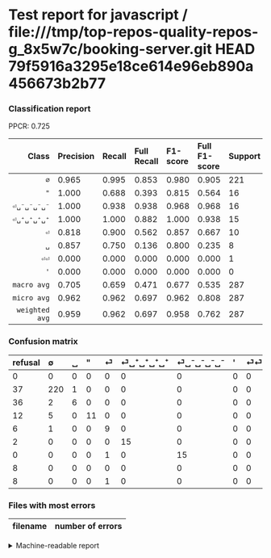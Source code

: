 # Test report for javascript / file:///tmp/top-repos-quality-repos-g_8x5w7c/booking-server.git HEAD 79f5916a3295e18ce614e96eb890a456673b2b77

### Classification report

PPCR: 0.725

| Class | Precision | Recall | Full Recall | F1-score | Full F1-score | Support | Full Support | PPCR |
|------:|:----------|:-------|:------------|:---------|:---------|:--------|:-------------|:-----|
| `∅` | 0.965| 0.995| 0.853| 0.980| 0.905| 221| 258| 0.857 |
| `"` | 1.000| 0.688| 0.393| 0.815| 0.564| 16| 28| 0.571 |
| `⏎␣⁻␣⁻␣⁻␣⁻` | 1.000| 0.938| 0.938| 0.968| 0.968| 16| 16| 1.000 |
| `⏎␣⁺␣⁺␣⁺␣⁺` | 1.000| 1.000| 0.882| 1.000| 0.938| 15| 17| 0.882 |
| `⏎` | 0.818| 0.900| 0.562| 0.857| 0.667| 10| 16| 0.625 |
| `␣` | 0.857| 0.750| 0.136| 0.800| 0.235| 8| 44| 0.182 |
| `⏎⏎` | 0.000| 0.000| 0.000| 0.000| 0.000| 1| 9| 0.111 |
| `'` | 0.000| 0.000| 0.000| 0.000| 0.000| 0| 8| 0.000 |
| `macro avg` | 0.705| 0.659| 0.471| 0.677| 0.535| 287| 396| 0.725 |
| `micro avg` | 0.962| 0.962| 0.697| 0.962| 0.808| 287| 396| 0.725 |
| `weighted avg` | 0.959| 0.962| 0.697| 0.958| 0.762| 287| 396| 0.725 |

### Confusion matrix

|refusal|  ∅| ␣| "| ⏎| ⏎␣⁺␣⁺␣⁺␣⁺| ⏎␣⁻␣⁻␣⁻␣⁻| '| ⏎⏎| 
|:---|:---|:---|:---|:---|:---|:---|:---|:---|
|0 |0 |0 |0 |0 |0 |0 |0 |0 |
|37 |220 |1 |0 |0 |0 |0 |0 |0 |
|36 |2 |6 |0 |0 |0 |0 |0 |0 |
|12 |5 |0 |11 |0 |0 |0 |0 |0 |
|6 |1 |0 |0 |9 |0 |0 |0 |0 |
|2 |0 |0 |0 |0 |15 |0 |0 |0 |
|0 |0 |0 |0 |1 |0 |15 |0 |0 |
|8 |0 |0 |0 |0 |0 |0 |0 |0 |
|8 |0 |0 |0 |1 |0 |0 |0 |0 |

### Files with most errors

| filename | number of errors|
|:----:|:-----|

<details>
    <summary>Machine-readable report</summary>
```json
{
  "cl_report": {"\"": {"f1-score": 0.8148148148148148, "precision": 1.0, "recall": 0.6875, "support": 16}, "\u0027": {"f1-score": 0.0, "precision": 0.0, "recall": 0.0, "support": 0}, "macro avg": {"f1-score": 0.6774568830014623, "precision": 0.7050296195033037, "recall": 0.6588093891402715, "support": 287}, "micro avg": {"f1-score": 0.9616724738675958, "precision": 0.9616724738675958, "recall": 0.9616724738675958, "support": 287}, "weighted avg": {"f1-score": 0.9584058971366274, "precision": 0.9591797040907624, "recall": 0.9616724738675958, "support": 287}, "\u2205": {"f1-score": 0.9799554565701559, "precision": 0.9649122807017544, "recall": 0.995475113122172, "support": 221}, "\u23ce": {"f1-score": 0.8571428571428572, "precision": 0.8181818181818182, "recall": 0.9, "support": 10}, "\u23ce\u23ce": {"f1-score": 0.0, "precision": 0.0, "recall": 0.0, "support": 1}, "\u23ce\u2423\u207a\u2423\u207a\u2423\u207a\u2423\u207a": {"f1-score": 1.0, "precision": 1.0, "recall": 1.0, "support": 15}, "\u23ce\u2423\u207b\u2423\u207b\u2423\u207b\u2423\u207b": {"f1-score": 0.967741935483871, "precision": 1.0, "recall": 0.9375, "support": 16}, "\u2423": {"f1-score": 0.7999999999999999, "precision": 0.8571428571428571, "recall": 0.75, "support": 8}},
  "cl_report_full": {"\"": {"f1-score": 0.5641025641025641, "precision": 1.0, "recall": 0.39285714285714285, "support": 28}, "\u0027": {"f1-score": 0.0, "precision": 0.0, "recall": 0.0, "support": 8}, "macro avg": {"f1-score": 0.5345818847673555, "precision": 0.7050296195033037, "recall": 0.47053586233647793, "support": 396}, "micro avg": {"f1-score": 0.8081991215226941, "precision": 0.9616724738675958, "recall": 0.696969696969697, "support": 396}, "weighted avg": {"f1-score": 0.7621618624225537, "precision": 0.9109913212784025, "recall": 0.696969696969697, "support": 396}, "\u2205": {"f1-score": 0.9053497942386831, "precision": 0.9649122807017544, "recall": 0.8527131782945736, "support": 258}, "\u23ce": {"f1-score": 0.6666666666666666, "precision": 0.8181818181818182, "recall": 0.5625, "support": 16}, "\u23ce\u23ce": {"f1-score": 0.0, "precision": 0.0, "recall": 0.0, "support": 9}, "\u23ce\u2423\u207a\u2423\u207a\u2423\u207a\u2423\u207a": {"f1-score": 0.9375, "precision": 1.0, "recall": 0.8823529411764706, "support": 17}, "\u23ce\u2423\u207b\u2423\u207b\u2423\u207b\u2423\u207b": {"f1-score": 0.967741935483871, "precision": 1.0, "recall": 0.9375, "support": 16}, "\u2423": {"f1-score": 0.2352941176470588, "precision": 0.8571428571428571, "recall": 0.13636363636363635, "support": 44}},
  "ppcr": 0.7247474747474747
}
```
</details>
